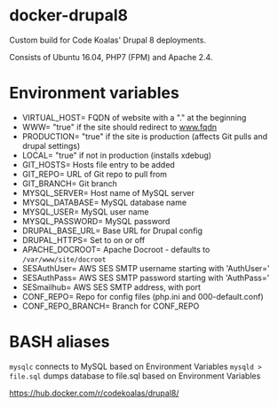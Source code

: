 # docker-drupal8

Custom build for Code Koalas' Drupal 8 deployments.  

Consists of Ubuntu 16.04, PHP7 (FPM) and Apache 2.4.

# Environment variables
* VIRTUAL_HOST= FQDN of website with a "." at the beginning
* WWW= "true" if the site should redirect to www.fqdn
* PRODUCTION= "true" if the site is production (affects Git pulls and drupal settings)
* LOCAL= "true" if not in production (installs xdebug)
* GIT_HOSTS= Hosts file entry to be added
* GIT_REPO= URL of Git repo to pull from
* GIT_BRANCH= Git branch
* MYSQL_SERVER= Host name of MySQL server
* MYSQL_DATABASE= MySQL database name
* MYSQL_USER= MySQL user name
* MYSQL_PASSWORD= MySQL password
* DRUPAL_BASE_URL= Base URL for Drupal config
* DRUPAL_HTTPS= Set to on or off
* APACHE_DOCROOT= Apache Docroot - defaults to `/var/www/site/docroot`
* SESAuthUser= AWS SES SMTP username starting with 'AuthUser='
* SESAuthPass= AWS SES SMTP password starting with 'AuthPass='
* SESmailhub= AWS SES SMTP address, with port
* CONF_REPO= Repo for config files (php.ini and 000-default.conf)
* CONF_REPO_BRANCH= Branch for CONF_REPO

# BASH aliases
`mysqlc` connects to MySQL based on Environment Variables
`mysqld > file.sql` dumps database to file.sql based on Environment Variables

https://hub.docker.com/r/codekoalas/drupal8/
